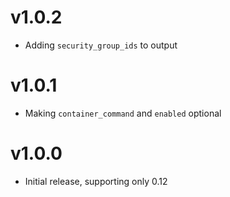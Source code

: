 # v1.0.2

- Adding `security_group_ids` to output

# v1.0.1

- Making `container_command` and `enabled` optional

# v1.0.0

- Initial release, supporting only 0.12
